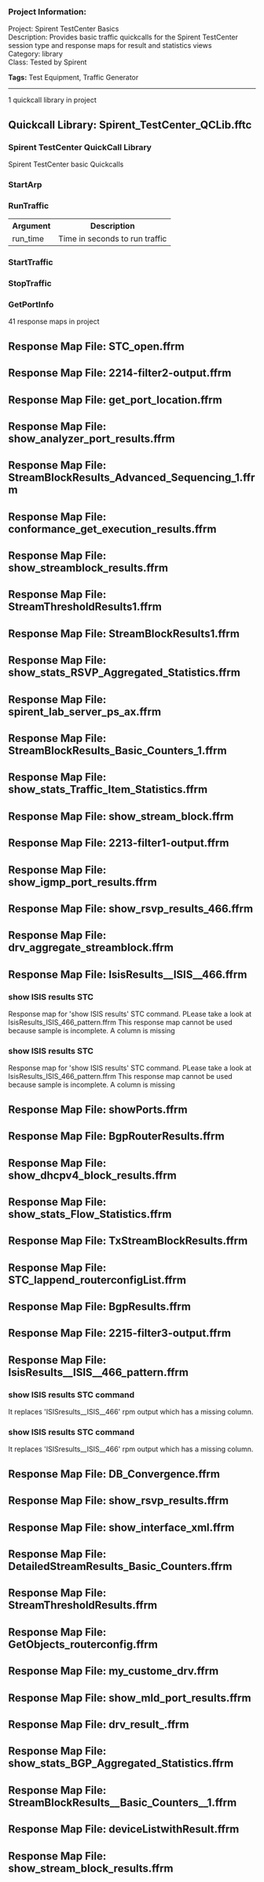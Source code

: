 ### Project Information:
Project: Spirent TestCenter Basics  
Description: Provides basic traffic quickcalls for the Spirent TestCenter session type and response maps for result and statistics views   
Category: library  
Class: Tested by Spirent  
  
<b>Tags:</b> Test Equipment, Traffic Generator  

 ----
1 quickcall library in project
## Quickcall Library: Spirent_TestCenter_QCLib.fftc
### Spirent TestCenter QuickCall Library
Spirent TestCenter basic Quickcalls
### StartArp
### RunTraffic
<table><tr><th>Argument</th><th>Description</th></tr>
<tr><td>run_time</td><td>Time in seconds to run traffic</tr></td></table>

### StartTraffic
### StopTraffic
### GetPortInfo
41 response maps in project
## Response Map File: STC_open.ffrm
## Response Map File: 2214-filter2-output.ffrm
## Response Map File: get_port_location.ffrm
## Response Map File: show_analyzer_port_results.ffrm
## Response Map File: StreamBlockResults_Advanced_Sequencing_1.ffrm
## Response Map File: conformance_get_execution_results.ffrm
## Response Map File: show_streamblock_results.ffrm
## Response Map File: StreamThresholdResults1.ffrm
## Response Map File: StreamBlockResults1.ffrm
## Response Map File: show_stats_RSVP_Aggregated_Statistics.ffrm
## Response Map File: spirent_lab_server_ps_ax.ffrm
## Response Map File: StreamBlockResults_Basic_Counters_1.ffrm
## Response Map File: show_stats_Traffic_Item_Statistics.ffrm
## Response Map File: show_stream_block.ffrm
## Response Map File: 2213-filter1-output.ffrm
## Response Map File: show_igmp_port_results.ffrm
## Response Map File: show_rsvp_results_466.ffrm
## Response Map File: drv_aggregate_streamblock.ffrm
## Response Map File: IsisResults__ISIS__466.ffrm
### show ISIS results STC
Response map for 'show ISIS results' STC command. PLease take a look at IsisResults_ISIS_466_pattern.ffrm
This response map cannot be used because sample is incomplete. A column is missing
### show ISIS results STC
Response map for 'show ISIS results' STC command. PLease take a look at IsisResults_ISIS_466_pattern.ffrm
This response map cannot be used because sample is incomplete. A column is missing
## Response Map File: showPorts.ffrm
## Response Map File: BgpRouterResults.ffrm
## Response Map File: show_dhcpv4_block_results.ffrm
## Response Map File: show_stats_Flow_Statistics.ffrm
## Response Map File: TxStreamBlockResults.ffrm
## Response Map File: STC_lappend_routerconfigList.ffrm
## Response Map File: BgpResults.ffrm
## Response Map File: 2215-filter3-output.ffrm
## Response Map File: IsisResults__ISIS__466_pattern.ffrm
### show ISIS results STC command
It replaces 'ISISresults__ISIS__466' rpm output which has a missing column.
### show ISIS results STC command
It replaces 'ISISresults__ISIS__466' rpm output which has a missing column.
## Response Map File: DB_Convergence.ffrm
## Response Map File: show_rsvp_results.ffrm
## Response Map File: show_interface_xml.ffrm
## Response Map File: DetailedStreamResults_Basic_Counters.ffrm
## Response Map File: StreamThresholdResults.ffrm
## Response Map File: GetObjects_routerconfig.ffrm
## Response Map File: my_custome_drv.ffrm
## Response Map File: show_mld_port_results.ffrm
## Response Map File: drv_result_.ffrm
## Response Map File: show_stats_BGP_Aggregated_Statistics.ffrm
## Response Map File: StreamBlockResults__Basic_Counters__1.ffrm
## Response Map File: deviceListwithResult.ffrm
## Response Map File: show_stream_block_results.ffrm